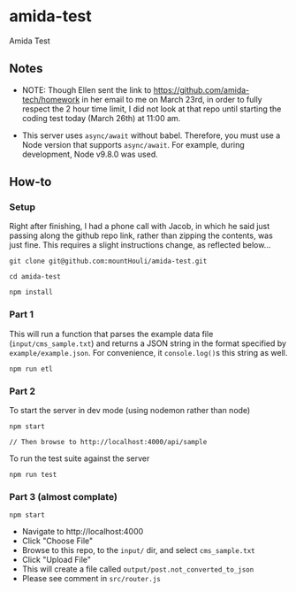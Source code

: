 # amida-test

Amida Test

## Notes

- NOTE: Though Ellen sent the link to https://github.com/amida-tech/homework in her email to me on March 23rd, in order to fully respect the 2 hour time limit, I did not look at that repo until starting the coding test today (March 26th) at 11:00 am.

- This server uses `async/await` without babel.  Therefore, you must use a Node version that supports `async/await`.  For example, during development, Node v9.8.0 was used.

## How-to

### Setup

Right after finishing, I had a phone call with Jacob, in which he said just passing along the github repo link, rather than zipping the contents, was just fine.  This requires a slight instructions change, as reflected below...

```
git clone git@github.com:mountHouli/amida-test.git

cd amida-test

npm install
```

### Part 1

This will run a function that parses the example data file (`input/cms_sample.txt`) and returns a JSON string in the format specified by `example/example.json`.  For convenience, it `console.log()`s this string as well.

```
npm run etl
```

### Part 2

To start the server in dev mode (using nodemon rather than node)

```
npm start

// Then browse to http://localhost:4000/api/sample
```

To run the test suite against the server
```
npm run test
```

### Part 3 (almost complate)

```
npm start
```

- Navigate to http://localhost:4000
- Click "Choose File"
- Browse to this repo, to the `input/` dir, and select `cms_sample.txt`
- Click "Upload File"
- This will create a file called `output/post.not_converted_to_json`
- Please see comment in `src/router.js`
